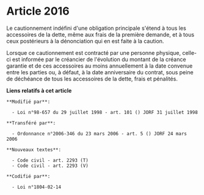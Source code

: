 # Article 2016

Le cautionnement indéfini d'une obligation principale s'étend à tous les accessoires de la dette, même aux frais de la
première demande, et à tous ceux postérieurs à la dénonciation qui en est faite à la caution.

Lorsque ce cautionnement est contracté par une personne physique, celle-ci est informée par le créancier de l'évolution du
montant de la créance garantie et de ces accessoires au moins annuellement à la date convenue entre les parties ou, à défaut,
à la date anniversaire du contrat, sous peine de déchéance de tous les accessoires de la dette, frais et pénalités.

**Liens relatifs à cet article**

	**Modifié par**:

	  - Loi n°98-657 du 29 juillet 1998 - art. 101 () JORF 31 juillet 1998

	**Transféré par**:

	  - Ordonnance n°2006-346 du 23 mars 2006 - art. 5 () JORF 24 mars 2006

	**Nouveaux textes**:

	  - Code civil - art. 2293 (T)
	  - Code civil - art. 2293 (V)

	**Codifié par**:

	  - Loi n°1804-02-14
